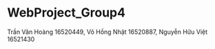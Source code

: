 # WebProject_Group4
Trần Văn Hoàng 16520449, Võ Hồng Nhật 16520887, Nguyễn Hữu Việt 16521430
